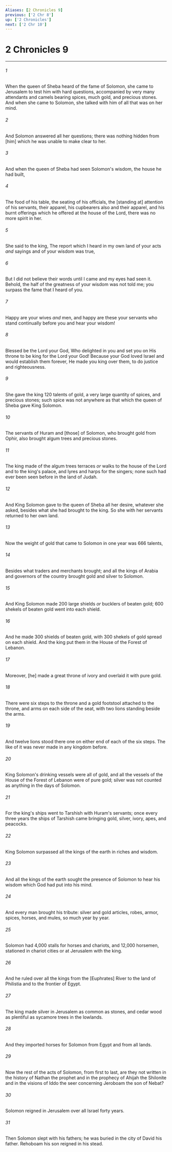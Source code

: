 ```yaml
---
Aliases: [2 Chronicles 9]
previous: ['2 Chr 8']
up: ['2 Chronicles']
next: ['2 Chr 10']
---
```

# 2 Chronicles 9

***














###### 1 






When the queen of Sheba heard of the fame of Solomon, she came to Jerusalem to test him with hard questions, accompanied by very many attendants and camels bearing spices, much gold, and precious stones. And when she came to Solomon, she talked with him of all that was on her mind. 













###### 2 






And Solomon answered all her questions; there was nothing hidden from [him] which he was unable to make clear to her. 













###### 3 






And when the queen of Sheba had seen Solomon's wisdom, the house he had built, 













###### 4 






The food of his table, the seating of his officials, the [standing at] attention of his servants, their apparel, his cupbearers also and their apparel, and his burnt offerings which he offered at the house of the Lord, there was no more spirit in her. 













###### 5 






She said to the king, The report which I heard in my own land of your acts _and_ sayings and of your wisdom was true, 













###### 6 






But I did not believe their words until I came and my eyes had seen it. Behold, the half of the greatness of your wisdom was not told me; you surpass the fame that I heard of you. 













###### 7 






Happy are your wives _and_ men, and happy are these your servants who stand continually before you and hear your wisdom! 













###### 8 






Blessed be the Lord your God, Who delighted in you and set you on His throne to be king for the Lord your God! Because your God loved Israel and would establish them forever, He made you king over them, to do justice and righteousness. 













###### 9 






She gave the king 120 talents of gold, a very large quantity of spices, and precious stones; such spice was not anywhere as that which the queen of Sheba gave King Solomon. 













###### 10 






The servants of Huram and [those] of Solomon, who brought gold from Ophir, also brought algum trees and precious stones. 













###### 11 






The king made of the algum trees terraces _or_ walks to the house of the Lord and to the king's palace, and lyres and harps for the singers; none such had ever been seen before in the land of Judah. 













###### 12 






And King Solomon gave to the queen of Sheba all her desire, whatever she asked, besides what she had brought to the king. So she with her servants returned to her own land. 













###### 13 






Now the weight of gold that came to Solomon in one year was 666 talents, 













###### 14 






Besides what traders and merchants brought; and all the kings of Arabia and governors of the country brought gold and silver to Solomon. 













###### 15 






And King Solomon made 200 large shields _or_ bucklers of beaten gold; 600 shekels of beaten gold went into each shield. 













###### 16 






And he made 300 shields of beaten gold, with 300 shekels of gold spread on each shield. And the king put them in the House of the Forest of Lebanon. 













###### 17 






Moreover, [he] made a great throne of ivory and overlaid it with pure gold. 













###### 18 






There were six steps to the throne and a gold footstool attached to the throne, and arms on each side of the seat, with two lions standing beside the arms. 













###### 19 






And twelve lions stood there one on either end of each of the six steps. The like of it was never made in any kingdom before. 













###### 20 






King Solomon's drinking vessels were all of gold, and all the vessels of the House of the Forest of Lebanon were of pure gold; silver was not counted as anything in the days of Solomon. 













###### 21 






For the king's ships went to Tarshish with Huram's servants; once every three years the ships of Tarshish came bringing gold, silver, ivory, apes, and peacocks. 













###### 22 






King Solomon surpassed all the kings of the earth in riches and wisdom. 













###### 23 






And all the kings of the earth sought the presence of Solomon to hear his wisdom which God had put into his mind. 













###### 24 






And every man brought his tribute: silver and gold articles, robes, armor, spices, horses, and mules, so much year by year. 













###### 25 






Solomon had 4,000 stalls for horses and chariots, and 12,000 horsemen, stationed in chariot cities or at Jerusalem with the king. 













###### 26 






And he ruled over all the kings from the [Euphrates] River to the land of Philistia and to the frontier of Egypt. 













###### 27 






The king made silver in Jerusalem as common as stones, and cedar wood as plentiful as sycamore trees in the lowlands. 













###### 28 






And they imported horses for Solomon from Egypt and from all lands. 













###### 29 






Now the rest of the acts of Solomon, from first to last, are they not written in the history of Nathan the prophet and in the prophecy of Ahijah the Shilonite and in the visions of Iddo the seer concerning Jeroboam the son of Nebat? 













###### 30 






Solomon reigned in Jerusalem over all Israel forty years. 













###### 31 






Then Solomon slept with his fathers; he was buried in the city of David his father. Rehoboam his son reigned in his stead.
